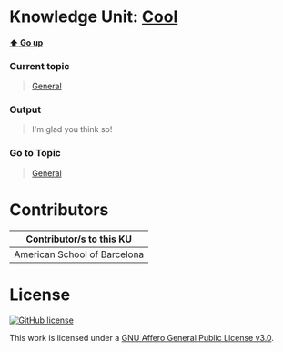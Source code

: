 # Knowledge Unit: [Cool](../../knowledge_units/general/cool.md)

#### [:arrow_up: Go up](../../topics/general.md)
### Current topic
> [General](../../topics/general.md)
### Output
> I&#039;m glad you think so!
### Go to Topic
> [General](../../topics/general.md)


# Contributors

| Contributor/s to this KU |
| - | 
| American School of Barcelona |

# License
[![GitHub license](https://img.shields.io/github/license/inbrainz/cerebro)](https://github.com/inbrainz/cerebro/blob/master/LICENSE)

This work is licensed under a [GNU Affero General Public License v3.0](https://www.gnu.org/licenses/agpl-3.0.txt).
